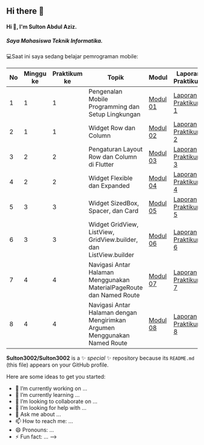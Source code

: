 ## Hi there 👋

#### Hi 👋, I'm Sulton Abdul Aziz. 
##### Saya Mahasiswa Teknik Informatika.

💻Saat ini saya sedang belajar pemrograman mobile:

| No | Minggu ke | Praktikum ke | Topik                                      | Modul    | Laporan Praktikum | Repository  |
|----|-----------|--------------|--------------------------------------------|----------|-------------------|-------------|
| 1  | 1         | 1            | Pengenalan Mobile Programming dan Setup Lingkungan | [Modul 01](https://docs.google.com/document/d/1aVRJTNYvTpJY1oBlYQX1pxzbSQFfJ98n/edit) | [Laporan Praktikum 1](https://drive.google.com/file/d/1l9mnaTL_x_3qP2XUDVIjJTGVkMX-yucY/view?usp=drive_link) | [Source Code](https://github.com/Sulton3002/modul1-mobile) |
| 2  | 1         | 1            | Widget Row dan Column                      | [Modul 02](https://docs.google.com/document/d/1bAyuU6jrKHtkA4Xj5qt7JtetDfKI22JQ/edit?rtpof=true&sd=true) | [Laporan Praktikum 2](#) | [Source Code](#) |
| 3  | 2         | 2            | Pengaturan Layout Row dan Column di Flutter | [Modul 03](https://drive.google.com/file/d/1gIgl7aoclgOV_NzmygZbeMh5IfxyfyRP/view) | [Laporan Praktikum 3](#) | [Source Code](#) |
| 4  | 2         | 2            | Widget Flexible dan Expanded               | [Modul 04](https://drive.google.com/file/u/1/d/1mtCScd_vPk-hPPJ-4FVrpd8PFaecZS2z/view?usp=sharing) | [Laporan Praktikum 4](#) | [Source Code](#) |
| 5  | 3         | 3            | Widget SizedBox, Spacer, dan Card                                     | [Modul 05](https://drive.google.com/file/d/1cVl9qzwmJ1fy4ZU1NfBjXaTaYjDmRkBa/view)  | [Laporan Praktikum 5](#) | [Source Code](#) |
| 6  | 3         | 3            | Widget GridView, ListView, GridView.builder, dan ListView.builder                                     | [Modul 06](https://drive.google.com/file/d/1AuNC4Di23vbN-_c1wO1iCDbLTl5g06JU/view)  | [Laporan Praktikum 6](#)           | [Source Code](#)       |
| 7  | 4         | 4            | Navigasi Antar Halaman Menggunakan MaterialPageRoute dan Named Route | [Modul 07](https://drive.google.com/file/d/1FL0RlUBs1ge5TwTdgPA2wp605XfkB7oV/view) | [Laporan Praktikum 7](#) | [Source Code](#) |
| 8  | 4         | 4            | Navigasi Antar Halaman dengan Mengirimkan Argumen Menggunakan Named Route                      | [Modul 08](https://drive.google.com/file/d/10KMwv9Al60bD8qIRRBTVpdEmX8r6VcGl/view) | [Laporan Praktikum 8](#) | [Source Code](#) |


**Sulton3002/Sulton3002** is a ✨ _special_ ✨ repository because its `README.md` (this file) appears on your GitHub profile.

Here are some ideas to get you started:

- 🔭 I’m currently working on ...
- 🌱 I’m currently learning ...
- 👯 I’m looking to collaborate on ...
- 🤔 I’m looking for help with ...
- 💬 Ask me about ...
- 📫 How to reach me: ...
- 😄 Pronouns: ...
- ⚡ Fun fact: ...
-->
